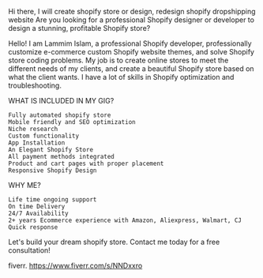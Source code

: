 Hi there,
I will create shopify store or design, redesign shopify dropshipping website
Are you looking for a professional Shopify designer or developer to design a stunning, profitable Shopify store?


Hello! I am Lammim Islam, a professional Shopify developer, professionally customize e-commerce custom Shopify website themes, and solve Shopify store coding problems. My job is to create online stores to meet the different needs of my clients, and create a beautiful Shopify store based on what the client wants. I have a lot of skills in Shopify optimization and troubleshooting.


WHAT IS INCLUDED IN MY GIG?


    Fully automated shopify store
    Mobile friendly and SEO optimization
    Niche research
    Custom functionality
    App Installation
    An Elegant Shopify Store
    All payment methods integrated
    Product and cart pages with proper placement
    Responsive Shopify Design


WHY ME?


    Life time ongoing support
    On time Delivery
    24/7 Availability
    2+ years Ecommerce experience with Amazon, Aliexpress, Walmart, CJ
    Quick response


Let's build your dream shopify store. Contact me today for a free consultation!

fiverr. https://www.fiverr.com/s/NNDxxro
